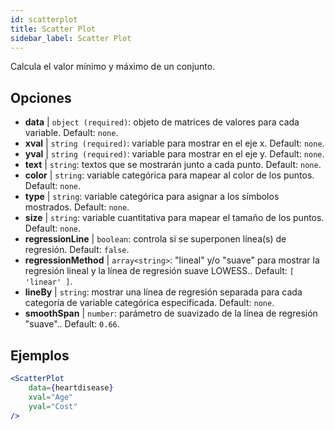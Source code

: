 ```yaml
---
id: scatterplot
title: Scatter Plot
sidebar_label: Scatter Plot
---
```


Calcula el valor mínimo y máximo de un conjunto.

## Opciones

* __data__ | `object (required)`: objeto de matrices de valores para cada variable. Default: `none`.
* __xval__ | `string (required)`: variable para mostrar en el eje x. Default: `none`.
* __yval__ | `string (required)`: variable para mostrar en el eje y. Default: `none`.
* __text__ | `string`: textos que se mostrarán junto a cada punto. Default: `none`.
* __color__ | `string`: variable categórica para mapear al color de los puntos. Default: `none`.
* __type__ | `string`: variable categórica para asignar a los símbolos mostrados. Default: `none`.
* __size__ | `string`: variable cuantitativa para mapear el tamaño de los puntos. Default: `none`.
* __regressionLine__ | `boolean`: controla si se superponen línea(s) de regresión. Default: `false`.
* __regressionMethod__ | `array<string>`: "lineal" y/o "suave" para mostrar la regresión lineal y la línea de regresión suave LOWESS.. Default: `[
  'linear'
]`.
* __lineBy__ | `string`: mostrar una línea de regresión separada para cada categoría de variable categórica especificada. Default: `none`.
* __smoothSpan__ | `number`: parámetro de suavizado de la línea de regresión "suave".. Default: `0.66`.


## Ejemplos

```jsx live
<ScatterPlot 
    data={heartdisease} 
    xval="Age"
    yval="Cost"
/>
```

